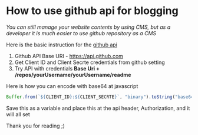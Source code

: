 # How to use github api for blogging

_You can still manage your website contents by using CMS, but as a developer it is much easier to use github repository as a CMS_

Here is the basic instruction for the [github api](https://docs.github.com/en/rest)

1. Github API Base URI - https://api.github.com
2. Get Client ID and Client Secrte credentials from github setting
3. Try API with credentials **Base Uri + /repos/yourUsername/yourUsername/readme**

Here is how you can encode with base64 at javascript

```javascript
Buffer.from(`${CLIENT_ID}:${CLIENT_SECRTE}`, "binary").toString("base64");
```

Save this as a variable and place this at the api header, Authorization, and it will all set

Thank you for reading ;)

